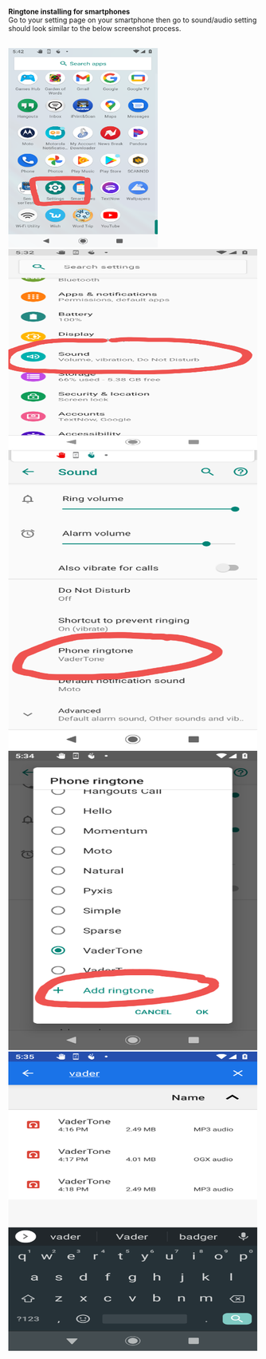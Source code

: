 <b>Ringtone installing for smartphones </b>
<br>
Go to your setting page on your smartphone then go to sound/audio setting should look similar to the below screenshot process.

<br>
 <img src="../images/Screenshot_20201116-174256.png" alt="Girl in a jacket" width="300" height="400"> 
 <img src="../images/Screenshot_20201116-173323.png" alt="Girl in a jacket" width="500" height="400"> 
 <img src="../images/Screenshot_20201116-173413.png" alt="Girl in a jacket" width="500" height="600"> 
<img src="../images/Screenshot_20201116-173442.png" alt="Girl in a jacket" width="500" height="600"> 
<img src="../images/Screenshot_20201116-173516.png" alt="Girl in a jacket" width="500" height="600"> 
